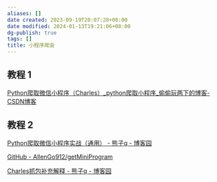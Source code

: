 ```yaml
---
aliases: []
date created: 2023-09-19T20:07:28+08:00
date modified: 2024-01-13T19:21:06+08:00
dg-publish: true
tags: []
title: 小程序爬虫
---
```


## 教程 1
[Python爬取微信小程序（Charles）\_python爬取小程序\_偷偷玩两下的博客-CSDN博客](https://blog.csdn.net/HeyShHeyou/article/details/90045204)
## 教程 2
[Python爬取微信小程序实战（通用） - 熊子q - 博客园](https://www.cnblogs.com/AllenMi/p/13690336.html)

[GitHub - AllenGo912/getMiniProgram](https://github.com/AllenGo912/getMiniProgram)

[Charles抓包补充解释 - 熊子q - 博客园](https://www.cnblogs.com/AllenMi/p/13690086.html)